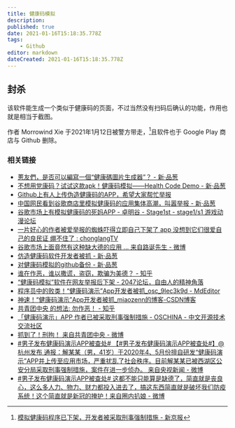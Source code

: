 ```yaml
---
title: 健康码模拟
description:
published: true
date: 2021-01-16T15:18:35.778Z
tags:
    - Github
editor: markdown
dateCreated: 2021-01-16T15:18:35.778Z
---
```


## 封杀

该软件能生成一个类似于健康码的页面，不过当然没有扫码后确认的功能，作用也就是相当于截图。

作者 Morrowind Xie 于2021年1月12日被警方带走，[^hcd_time]且软件也于 Google Play 商店与 Github 删除。

[^hcd_time]: [模拟健康码程序已下架，开发者被采取刑事强制措施 - 新京报](https://archive.is/M3Bd4 "https://www.bjnews.com.cn/detail/161060252615782.html")

### 相关链接

+ [蔥友們，是否可以編寫一個“健康碼圖片生成器”？ - 新·品葱](https://web.archive.org/web/20210116031149/https://pincong.rocks/article/19740)
+ [不想用党康码？试试这款apk！健康码模拟——Health Code Demo - 新·品葱](https://web.archive.org/web/20210112005824/https://pincong.rocks/article/24703)
+ [Github上有人上传伪造健康码的APP，希望大家帮忙举报](https://web.archive.org/web/20210114032549/https://www.douban.com/group/topic/207950201/)
+ [中国网民看到谷歌商店里模拟健康码的应用集体高潮，叫嚣举报 - 新·品葱](https://web.archive.org/web/20210112165512/https://pincong.rocks/article/28447)
+ [谷歌市场上有模拟健康码的死妈APP - 卓明谷 - Stage1st - stage1/s1 游戏动漫论坛](https://web.archive.org/web/20210111211240/https://bbs.saraba1st.com/2b/thread-1982335-1-1.html)
+ [一片好心的作者被爱举报的蜘蛛吓得立即自己下架了 app 没想到它们很爱自己的良民证 绷不住了 : chonglangTV](https://web.archive.org/web/20210113055942if_/https://www.reddit.com/r/chonglangTV/comments/kvkl13)
+ [谷歌市场上面竟然有这种缺大德的应用 ... 来自路诞先生 - 微博](https://archive.vn/FP1z5 "https://weibo.com/5103458366/JCJ9fzQkr")
+ [仿造健康码软件开发者被抓 - 新·品葱](https://web.archive.org/web/20210116030056/https://pincong.rocks/article/28532)
+ [对健康码模拟的github备份 - 新·品葱](https://web.archive.org/web/20210116031948/https://pincong.rocks/article/28499)
+ [谁在作恶，谁以撒谎，盗窃，欺骗为美德？ - 知乎](https://web.archive.org/web/20210116034431/https://zhuanlan.zhihu.com/p/343867171)
+ [“健康码模拟”软件在网友举报后下架 - 2047论坛，自由人的精神角落](https://web.archive.org/web/20210116015900/https://2047.name/t/10615)
+ [程序员中的败类！“健康码演示”App开发者被抓_osc_9lec3k9d - MdEditor](https://web.archive.org/web/20210116115426/https://www.mdeditor.tw/pl/g60J)
+ [神速！“健康码演示”App开发者被抓_miaozenn的博客-CSDN博客](https://web.archive.org/web/20210116115430/https://blog.csdn.net/miaozenn/article/details/112643599)
+ [共青团中央 的想法: 勿作恶！ - 知乎](https://archive.is/0aDXf "https://www.zhihu.com/pin/1332330654722547712")
+ [「健康码演示」APP 作者已被采取刑事强制措施 - OSCHINA - 中文开源技术交流社区](https://web.archive.org/web/20210116031545/https://www.oschina.net/news/126307/health-code-demo-removed)
+ [抓到了！刑拘！ 来自共青团中央 - 微博](https://archive.is/mnBN1)
+ [\#男子发布健康码演示APP被查处# 【#男子发布健康码演示APP被查处#】@杭州发布 通报：解某某（男，41岁）于2020年4、5月份擅自研发“健康码演示”APP并上传至应用市场，严重扰乱了社会秩序。目前解某某已被西湖区公安分局采取刑事强制措施，案件在进一步侦办。 来自央视新闻 - 微博](https://archive.is/x9BZ0)
+ [\#男子发布健康码演示APP被查处# 这都不能只能算是缺德了，简直就是丧良心，这么多人力、物力、财力都投入进去了，搞这东西简直就是破坏我们防疫系统！这个简直就是新冠的掩护！ ​​​​  来自圈内扒娘 - 微博](https://archive.is/QbAf9)

<!-- [GitHub - XJP-GIT/HealthCode: 健康码演示](https://web.archive.org/web/20210116033039/https://github.com/XJP-GIT/HealthCode) -->
